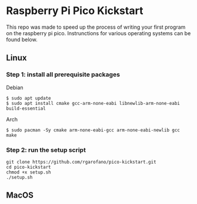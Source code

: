# Raspberry Pi Pico Kickstart
This repo was made to speed up the process of writing your first program on the raspberry pi pico. Instrunctions for various operating systems can be found below.

## Linux
### Step 1: install all prerequisite packages
Debian
```
$ sudo apt update
$ sudo apt install cmake gcc-arm-none-eabi libnewlib-arm-none-eabi build-essential
```
Arch
```
$ sudo pacman -Sy cmake arm-none-eabi-gcc arm-none-eabi-newlib gcc make
```
### Step 2: run the setup script
```
git clone https://github.com/rgarofano/pico-kickstart.git
cd pico-kickstart
chmod +x setup.sh
./setup.sh
```

## MacOS
